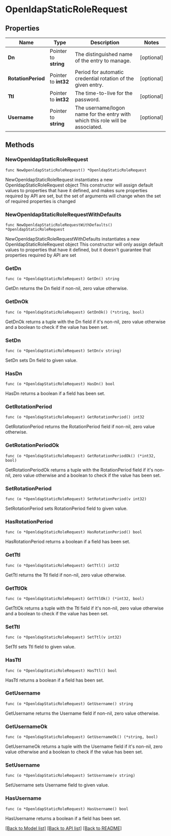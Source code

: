# OpenldapStaticRoleRequest

## Properties

Name | Type | Description | Notes
------------ | ------------- | ------------- | -------------
**Dn** | Pointer to **string** | The distinguished name of the entry to manage. | [optional] 
**RotationPeriod** | Pointer to **int32** | Period for automatic credential rotation of the given entry. | [optional] 
**Ttl** | Pointer to **int32** | The time-to-live for the password. | [optional] 
**Username** | Pointer to **string** | The username/logon name for the entry with which this role will be associated. | [optional] 

## Methods

### NewOpenldapStaticRoleRequest

`func NewOpenldapStaticRoleRequest() *OpenldapStaticRoleRequest`

NewOpenldapStaticRoleRequest instantiates a new OpenldapStaticRoleRequest object
This constructor will assign default values to properties that have it defined,
and makes sure properties required by API are set, but the set of arguments
will change when the set of required properties is changed

### NewOpenldapStaticRoleRequestWithDefaults

`func NewOpenldapStaticRoleRequestWithDefaults() *OpenldapStaticRoleRequest`

NewOpenldapStaticRoleRequestWithDefaults instantiates a new OpenldapStaticRoleRequest object
This constructor will only assign default values to properties that have it defined,
but it doesn't guarantee that properties required by API are set

### GetDn

`func (o *OpenldapStaticRoleRequest) GetDn() string`

GetDn returns the Dn field if non-nil, zero value otherwise.

### GetDnOk

`func (o *OpenldapStaticRoleRequest) GetDnOk() (*string, bool)`

GetDnOk returns a tuple with the Dn field if it's non-nil, zero value otherwise
and a boolean to check if the value has been set.

### SetDn

`func (o *OpenldapStaticRoleRequest) SetDn(v string)`

SetDn sets Dn field to given value.

### HasDn

`func (o *OpenldapStaticRoleRequest) HasDn() bool`

HasDn returns a boolean if a field has been set.

### GetRotationPeriod

`func (o *OpenldapStaticRoleRequest) GetRotationPeriod() int32`

GetRotationPeriod returns the RotationPeriod field if non-nil, zero value otherwise.

### GetRotationPeriodOk

`func (o *OpenldapStaticRoleRequest) GetRotationPeriodOk() (*int32, bool)`

GetRotationPeriodOk returns a tuple with the RotationPeriod field if it's non-nil, zero value otherwise
and a boolean to check if the value has been set.

### SetRotationPeriod

`func (o *OpenldapStaticRoleRequest) SetRotationPeriod(v int32)`

SetRotationPeriod sets RotationPeriod field to given value.

### HasRotationPeriod

`func (o *OpenldapStaticRoleRequest) HasRotationPeriod() bool`

HasRotationPeriod returns a boolean if a field has been set.

### GetTtl

`func (o *OpenldapStaticRoleRequest) GetTtl() int32`

GetTtl returns the Ttl field if non-nil, zero value otherwise.

### GetTtlOk

`func (o *OpenldapStaticRoleRequest) GetTtlOk() (*int32, bool)`

GetTtlOk returns a tuple with the Ttl field if it's non-nil, zero value otherwise
and a boolean to check if the value has been set.

### SetTtl

`func (o *OpenldapStaticRoleRequest) SetTtl(v int32)`

SetTtl sets Ttl field to given value.

### HasTtl

`func (o *OpenldapStaticRoleRequest) HasTtl() bool`

HasTtl returns a boolean if a field has been set.

### GetUsername

`func (o *OpenldapStaticRoleRequest) GetUsername() string`

GetUsername returns the Username field if non-nil, zero value otherwise.

### GetUsernameOk

`func (o *OpenldapStaticRoleRequest) GetUsernameOk() (*string, bool)`

GetUsernameOk returns a tuple with the Username field if it's non-nil, zero value otherwise
and a boolean to check if the value has been set.

### SetUsername

`func (o *OpenldapStaticRoleRequest) SetUsername(v string)`

SetUsername sets Username field to given value.

### HasUsername

`func (o *OpenldapStaticRoleRequest) HasUsername() bool`

HasUsername returns a boolean if a field has been set.


[[Back to Model list]](../README.md#documentation-for-models) [[Back to API list]](../README.md#documentation-for-api-endpoints) [[Back to README]](../README.md)


